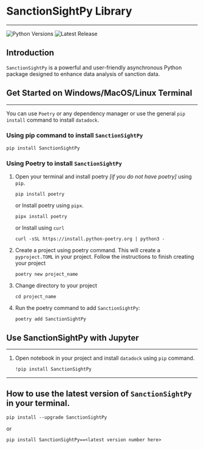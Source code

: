 # SanctionSightPy Library  

-----

![Python Versions](https://img.shields.io/badge/python-3.12|3.13|3.14-blue) 
![Latest Release](https://img.shields.io/badge/Release-v0.1.0-blue.svg)


## Introduction

`SanctionSightPy` is a powerful and user-friendly asynchronous Python package designed to enhance data analysis of sanction data.


## Get Started on Windows/MacOS/Linux Terminal

-------

You can use `Poetry` or any dependency manager or use the general `pip install` command to install `datadock`.

### Using pip command to install `SanctionSightPy`

```commandline
pip install SanctionSightPy
```

### Using Poetry to install `SanctionSightPy`


1. Open your terminal and install poetry _[if you do not have poetry]_ using `pip`.
    
    ```commandline
   pip install poetry
   ```
   or Install poetry using `pipx`.
    
    ```commandline 
   pipx install poetry
    ```
   or Install using `curl`

   ```commandline
   curl -sSL https://install.python-poetry.org | python3 -
   ```

2. Create a project using poetry command. This will create a `pyproject.TOML` in your project.
Follow the instructions to finish creating your project

    ```commandline
    poetry new project_name
    ```

3. Change directory to your project

   ```commandline
   cd project_name
   ```

4. Run the poetry command to add `SanctionSightPy`: 

    ```commandline
   poetry add SanctionSightPy
   ```


## Use SanctionSightPy with Jupyter

----------

1. Open notebook in your project and install `datadock` using `pip` command.
    
    ```bash
   !pip install SanctionSightPy
   ```

----------------------------------


## How to use the latest version of `SanctionSightPy` in your terminal.

   ```commandline
   pip install --upgrade SanctionSightPy
   ```

or

   ```commandline
   pip install SanctionSightPy==<latest version number here>   
   ```
